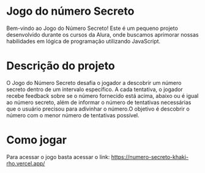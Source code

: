 # Jogo do número Secreto 
Bem-vindo ao Jogo do Número Secreto! Este é um pequeno projeto desenvolvido durante os cursos da Alura, onde buscamos aprimorar nossas habilidades em lógica de programação utilizando JavaScript.

# Descrição do projeto
O Jogo do Número Secreto desafia o jogador a descobrir um número secreto dentro de um intervalo específico. A cada tentativa, o jogador recebe feedback sobre se o número fornecido está acima, abaixo ou é igual ao número secreto, além de informar o número de tentativas necessárias que o usuário precisou para adivinhar o número.O objetivo é descobrir o número com o menor número de tentativas possível.

# Como jogar 
Para acessar o jogo basta acessar o link: https://numero-secreto-khaki-rho.vercel.app/

